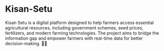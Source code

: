 # Kisan-Setu
Kisan Setu is a digital platform designed to help farmers access essential agricultural resources, including government schemes, seed prices, fertilizers, and modern farming technologies. The project aims to bridge the information gap and empower farmers with real-time data for better decision-making. 🚜🌾
